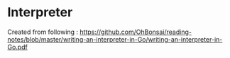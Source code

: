 # Interpreter

Created from following : https://github.com/OhBonsai/reading-notes/blob/master/writing-an-interpreter-in-Go/writing-an-interpreter-in-Go.pdf